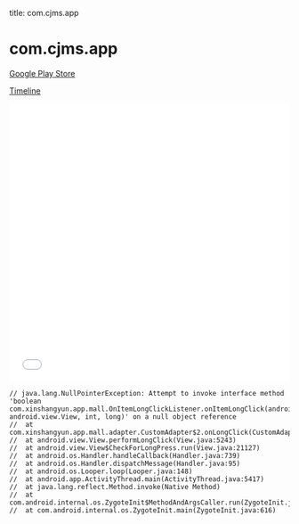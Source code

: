title: com.cjms.app

# com.cjms.app

[Google Play Store](https://play.google.com/store/apps/details?id=com.cjms.app)

[Timeline](./vis-timeline.html)

<iframe src="./vis-timeline.html" width="100%" height="500px" style="border:none;"></iframe>

```
// java.lang.NullPointerException: Attempt to invoke interface method 'boolean com.xinshangyun.app.mall.OnItemLongClickListener.onItemLongClick(android.widget.AdapterView, android.view.View, int, long)' on a null object reference
// 	at com.xinshangyun.app.mall.adapter.CustomAdapter$2.onLongClick(CustomAdapter.java:94)
// 	at android.view.View.performLongClick(View.java:5243)
// 	at android.view.View$CheckForLongPress.run(View.java:21127)
// 	at android.os.Handler.handleCallback(Handler.java:739)
// 	at android.os.Handler.dispatchMessage(Handler.java:95)
// 	at android.os.Looper.loop(Looper.java:148)
// 	at android.app.ActivityThread.main(ActivityThread.java:5417)
// 	at java.lang.reflect.Method.invoke(Native Method)
// 	at com.android.internal.os.ZygoteInit$MethodAndArgsCaller.run(ZygoteInit.java:726)
// 	at com.android.internal.os.ZygoteInit.main(ZygoteInit.java:616)

```



